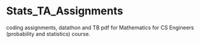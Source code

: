 # Stats_TA_Assignments
coding assignments, datathon and TB pdf for Mathematics for CS Engineers (probability and statistics) course. 
